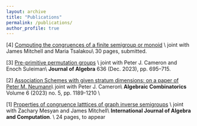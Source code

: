 ```yaml
---
layout: archive
title: "Publications"
permalink: /publications/
author_profile: true
---
```


[4] [Computing the congruences of a finite semigroup or monoid](https://arxiv.org/abs/2302.06295) \\
joint with James Mitchell and Maria Tsalakou\\
30 pages, submitted.

[3] [Pre-primitive permutation groups](https://www.sciencedirect.com/science/article/pii/S0021869323004593) \\
joint with Peter J. Cameron and Enoch Suleiman\\
**Journal of Algebra** 636 (Dec. 2023), pp. 695–715. 

[2] [Association Schemes with given stratum dimensions: on a paper of Peter M. Neumann](https://alco.centre-mersenne.org/articles/10.5802/alco.307/)\\
joint with Peter J. Cameron\\
**Algebraic Combinatorics** Volume 6 (2023) no. 5, pp. 1189-1210 \\

[1] [Properties of congruence latttices of graph inverse semigroups](https://arxiv.org/abs/2108.08277) \\
joint with Zachary Mesyan and James Mitchell\\
**International Journal of Algebra and Computation**. \\
24 pages, to appear
